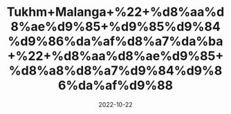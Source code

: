 ---
title: 'Tukhm+Malanga+%22+%d8%aa%d8%ae%d9%85+%d9%85%d9%84%d9%86%da%af%d8%a7%da%ba+%22+%d8%aa%d8%ae%d9%85+%d8%a8%d8%a7%d9%84%d9%86%da%af%d9%88'
date: '2022-10-22' 
metatag: '' 
inventory: '0' 
draft: false 
# meta description 
shortDescripton: 'Basil+Seeds%22+Tukh+Malanga+is+a+healthy+detox+for+your+body+that+ensures+cleanness+and+promotes+healthy+skin.+It+also+has+anti-fungal+and+anti-microbial+properties.'
description: 'Seed+%d8%aa%d8%ae%d9%85++%d8%a8%db%8c%d8%ac'
longdescription: ''
featured: True
# product Price
price: '350.0'
# Product Short Description
shortDescription: 'Basil+Seeds%22+Tukh+Malanga+is+a+healthy+detox+for+your+body+that+ensures+cleanness+and+promotes+healthy+skin.+It+also+has+anti-fungal+and+anti-microbial+properties.'
productID: 'D66F0FF7-212A-ED11-9968-005056B3A416'
type: 'products'
category: 'Seed+%d8%aa%d8%ae%d9%85++%d8%a8%db%8c%d8%ac' 
thumnailproduct: 'https://eraconnect.blob.core.windows.net/product-images/aminsaddiquidawakhana/D66F0FF7-212A-ED11-9968-005056B3A416.webp' 
images:
  - image: 'https://eraconnect.blob.core.windows.net/product-images/aminsaddiquidawakhana/D66F0FF7-212A-ED11-9968-005056B3A416.webp'  
Variants:
---